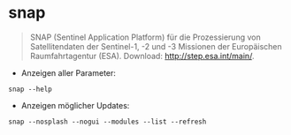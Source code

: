 # snap

> SNAP (Sentinel Application Platform) für die Prozessierung von Satellitendaten der Sentinel-1, -2 und -3 Missionen der Europäischen Raumfahrtagentur (ESA).
> Download: <http://step.esa.int/main/>.

- Anzeigen aller Parameter:

`snap --help`

- Anzeigen möglicher Updates:

`snap --nosplash --nogui --modules --list --refresh`

